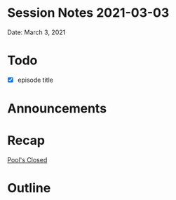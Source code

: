 # Session Notes 2021-03-03

Date: March 3, 2021

# Todo

- [x]  episode title

# Announcements

# Recap

[Pool's Closed](../Adventure%20Log/Pool's%20Closed.md) 

# Outline